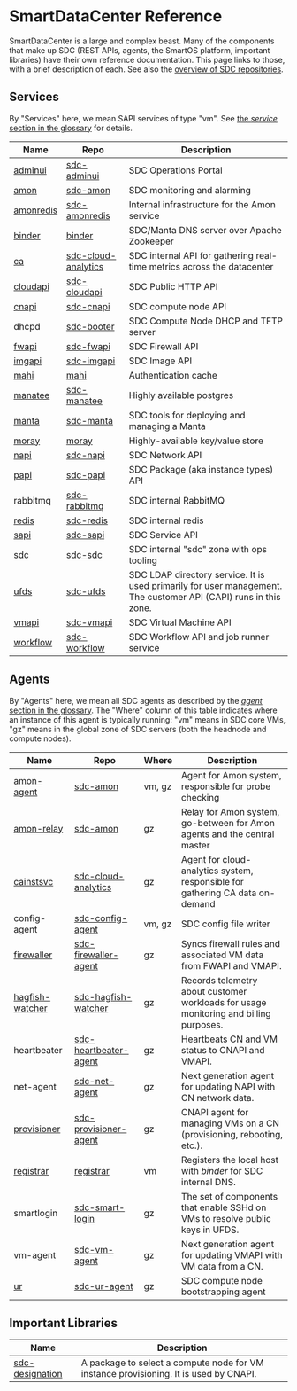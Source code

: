# SmartDataCenter Reference

SmartDataCenter is a large and complex beast. Many of the components that make
up SDC (REST APIs, agents, the SmartOS platform, important libraries) have their
own reference documentation. This page links to those, with a brief description
of each. See also the [overview of SDC repositories](./repos.md).


## Services

By "Services" here, we mean SAPI services of type "vm". See [the *service*
section in the glossary](../glossary.md#service) for details.

| Name | Repo | Description |
| ---- | ---- | ----------- |
| [adminui](https://docs.joyent.com/sdc7/operations-portal-walkthrough) | [sdc-adminui](https://github.com/joyent/sdc-adminui) | SDC Operations Portal |
| [amon](https://github.com/joyent/sdc-amon/blob/master/docs/index.restdown) | [sdc-amon](https://github.com/joyent/sdc-amon) | SDC monitoring and alarming |
| [amonredis](https://github.com/joyent/sdc-amonredis/blob/master/docs/index.restdown) | [sdc-amonredis](https://github.com/joyent/sdc-amonredis) | Internal infrastructure for the Amon service |
| [binder](https://github.com/joyent/binder/blob/master/docs/index.restdown) | [binder](https://github.com/joyent/binder) | SDC/Manta DNS server over Apache Zookeeper |
| [ca](https://github.com/joyent/sdc-cloud-analytics/blob/master/docs/index.restdown) | [sdc-cloud-analytics](https://github.com/joyent/sdc-cloud-analytics) | SDC internal API for gathering real-time metrics across the datacenter |
| [cloudapi](https://github.com/joyent/sdc-cloudapi/blob/master/docs/index.restdown) | [sdc-cloudapi](https://github.com/joyent/sdc-cloudapi) | SDC Public HTTP API |
| [cnapi](https://github.com/joyent/sdc-cnapi/blob/master/docs/index.restdown) | [sdc-cnapi](https://github.com/joyent/sdc-cnapi) | SDC compute node API |
| dhcpd | [sdc-booter](https://github.com/joyent/sdc-booter) | SDC Compute Node DHCP and TFTP server |
| [fwapi](https://github.com/joyent/sdc-fwapi/blob/master/docs/index.restdown) | [sdc-fwapi](https://github.com/joyent/sdc-fwapi) | SDC Firewall API |
| [imgapi](https://github.com/joyent/sdc-imgapi/blob/master/docs/index.restdown) | [sdc-imgapi](https://github.com/joyent/sdc-imgapi) | SDC Image API |
| [mahi](https://github.com/joyent/mahi/blob/master/docs/index.restdown) | [mahi](https://github.com/joyent/mahi) | Authentication cache |
| [manatee](https://github.com/joyent/manatee/blob/master/docs/user-guide.md) | [sdc-manatee](https://github.com/joyent/sdc-manatee) | Highly available postgres |
| [manta](https://github.com/joyent/sdc-manta/blob/master/docs/index.restdown) | [sdc-manta](https://github.com/joyent/sdc-manta) | SDC tools for deploying and managing a Manta |
| [moray](https://github.com/joyent/moray/blob/master/docs/index.restdown) | [moray](https://github.com/joyent/moray) | Highly-available key/value store |
| [napi](https://github.com/joyent/sdc-napi/blob/master/docs/index.restdown) | [sdc-napi](https://github.com/joyent/sdc-napi) | SDC Network API |
| [papi](https://github.com/joyent/sdc-papi/blob/master/docs/index.restdown) | [sdc-papi](https://github.com/joyent/sdc-papi) | SDC Package (aka instance types) API |
| rabbitmq | [sdc-rabbitmq](https://github.com/joyent/sdc-rabbitmq) | SDC internal RabbitMQ |
| [redis](https://github.com/joyent/sdc-redis/blob/master/docs/index.restdown) | [sdc-redis](https://github.com/joyent/sdc-redis) | SDC internal redis |
| [sapi](https://github.com/joyent/sdc-sapi/blob/master/docs/index.restdown) | [sdc-sapi](https://github.com/joyent/sdc-sapi) | SDC Service API |
| [sdc](https://github.com/joyent/sdc-sdc/blob/master/docs/index.restdown) | [sdc-sdc](https://github.com/joyent/sdc-sdc) | SDC internal "sdc" zone with ops tooling |
| [ufds](https://github.com/joyent/sdc-ufds/blob/master/docs/index.restdown) | [sdc-ufds](https://github.com/joyent/sdc-ufds) | SDC LDAP directory service. It is used primarily for user management. The customer API (CAPI) runs in this zone. |
| [vmapi](https://github.com/joyent/sdc-vmapi/blob/master/docs/index.restdown) | [sdc-vmapi](https://github.com/joyent/sdc-vmapi) | SDC Virtual Machine API |
| [workflow](https://github.com/joyent/sdc-workflow/blob/master/docs/index.restdown) | [sdc-workflow](https://github.com/joyent/sdc-workflow) | SDC Workflow API and job runner service |

## Agents

By "Agents" here, we mean all SDC agents as described by the [*agent* section in
the glossary](../glossary.md#agent). The "Where" column of this table indicates
where an instance of this agent is typically running: "vm" means in SDC core
VMs, "gz" means in the global zone of SDC servers (both the headnode and
compute nodes).


| Name | Repo | Where | Description |
| ---- | ---- | ----- | ----------- |
| [amon-agent](https://github.com/joyent/sdc-amon/blob/master/docs/index.restdown) | [sdc-amon](https://github.com/joyent/sdc-amon) | vm, gz | Agent for Amon system, responsible for probe checking |
| [amon-relay](https://github.com/joyent/sdc-amon/blob/master/docs/index.restdown) | [sdc-amon](https://github.com/joyent/sdc-amon) | gz | Relay for Amon system, go-between for Amon agents and the central master |
| [cainstsvc](https://github.com/joyent/sdc-cloud-analytics/blob/master/docs/index.restdown) | [sdc-cloud-analytics](https://github.com/joyent/sdc-cloud-analytics) | gz | Agent for cloud-analytics system, responsible for gathering CA data on-demand |
| config-agent | [sdc-config-agent](https://github.com/joyent/sdc-config-agent) | vm, gz | SDC config file writer |
| [firewaller](https://github.com/joyent/sdc-fwapi/blob/master/docs/index.restdown) | [sdc-firewaller-agent](https://github.com/joyent/sdc-firewaller-agent) | gz | Syncs firewall rules and associated VM data from FWAPI and VMAPI. |
| [hagfish-watcher](https://github.com/joyent/sdc-hagfish-watcher/blob/master/docs/index.restdown) | [sdc-hagfish-watcher](https://github.com/joyent/sdc-hagfish-watcher) | gz | Records telemetry about customer workloads for usage monitoring and billing purposes. |
| heartbeater | [sdc-heartbeater-agent](https://github.com/joyent/sdc-heartbeater-agent) | gz | Heartbeats CN and VM status to CNAPI and VMAPI. |
| net-agent | [sdc-net-agent](https://github.com/joyent/sdc-net-agent) | gz | Next generation agent for updating NAPI with CN network data. |
| [provisioner](https://github.com/joyent/sdc-provisioner-agent/blob/master/docs/index.restdown) | [sdc-provisioner-agent](https://github.com/joyent/sdc-provisioner-agent) | gz | CNAPI agent for managing VMs on a CN (provisioning, rebooting, etc.).  |
| [registrar](https://github.com/joyent/registrar/blob/master/docs/index.restdown) | [registrar](https://github.com/joyent/registrar) | vm | Registers the local host with *binder* for SDC internal DNS. |
| smartlogin | [sdc-smart-login](https://github.com/joyent/sdc-smart-login) | gz | The set of components that enable SSHd on VMs to resolve public keys in UFDS. |
| vm-agent | [sdc-vm-agent](https://github.com/joyent/sdc-vm-agent) | gz | Next generation agent for updating VMAPI with VM data from a CN. |
| [ur](https://github.com/joyent/sdc-ur-agent/tree/master) | [sdc-ur-agent](https://github.com/joyent/sdc-ur-agent) | gz | SDC compute node bootstrapping agent |


## Important Libraries

| Name | Description |
| ---- | ----------- |
| [sdc-designation](https://github.com/joyent/sdc-designation/blob/master/docs/index.restdown) | A package to select a compute node for VM instance provisioning. It is used by CNAPI. |
